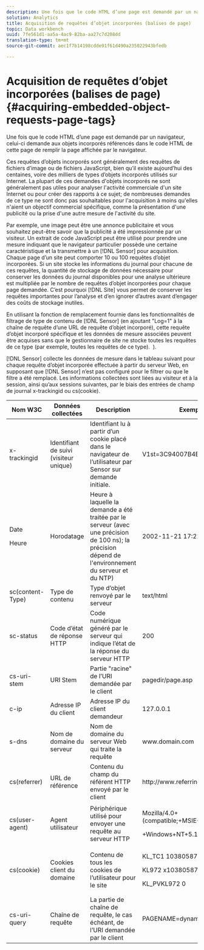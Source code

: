 ```yaml
---
description: Une fois que le code HTML d’une page est demandé par un navigateur, celui-ci demande aux objets incorporés référencés dans le code HTML de cette page de remplir la page affichée par le navigateur.
solution: Analytics
title: Acquisition de requêtes d’objet incorporées (balises de page)
topic: Data workbench
uuid: 7fe561d1-aa5a-4ac9-82ba-aa27c7d208dd
translation-type: tm+mt
source-git-commit: aec1f7b14198cdde91f61d490a235022943bfedb

---
```



# Acquisition de requêtes d’objet incorporées (balises de page){#acquiring-embedded-object-requests-page-tags}

Une fois que le code HTML d’une page est demandé par un navigateur, celui-ci demande aux objets incorporés référencés dans le code HTML de cette page de remplir la page affichée par le navigateur.

Ces requêtes d’objets incorporés sont généralement des requêtes de fichiers d’image ou de fichiers JavaScript, bien qu’il existe aujourd’hui des centaines, voire des milliers de types d’objets incorporés utilisés sur Internet. La plupart de ces demandes d&#39;objets incorporés ne sont généralement pas utiles pour analyser l&#39;activité commerciale d&#39;un site Internet ou pour créer des rapports à ce sujet; de nombreuses demandes de ce type ne sont donc pas souhaitables pour l&#39;acquisition à moins qu&#39;elles n&#39;aient un objectif commercial spécifique, comme la présentation d&#39;une publicité ou la prise d&#39;une autre mesure de l&#39;activité du site.

Par exemple, une image peut être une annonce publicitaire et vous souhaitez peut-être savoir que la publicité a été impressionnée par un visiteur. Un extrait de code JavaScript peut être utilisé pour prendre une mesure indiquant que le navigateur particulier possède une certaine caractéristique et la transmettre à un [!DNL Sensor] pour acquisition. Chaque page d’un site peut comporter 10 ou 100 requêtes d’objet incorporées. Si un site stocke les informations du journal pour chacune de ces requêtes, la quantité de stockage de données nécessaire pour conserver les données du journal disponibles pour une analyse ultérieure est multipliée par le nombre de requêtes d’objet incorporées pour chaque page demandée. C’est pourquoi [!DNL Site] vous permet de conserver les requêtes importantes pour l’analyse et d’en ignorer d’autres avant d’engager des coûts de stockage inutiles.

En utilisant la fonction de remplacement fournie dans les fonctionnalités de filtrage de type de contenu de [!DNL Sensor] (en ajoutant &quot;Log=1&quot; à la chaîne de requête d’une URL de requête d’objet incorporé), cette requête d’objet incorporé spécifique et les données de mesure associées peuvent être acquises sans que le gestionnaire de site ne stocke toutes les requêtes de ce type (par exemple, toutes les requêtes de ce type). <image> ).

[!DNL Sensor] collecte les données de mesure dans le tableau suivant pour chaque requête d’objet incorporée effectuée à partir du serveur Web, en supposant que [!DNL Sensor] n’est pas configuré pour le filtrer ou que le filtre a été remplacé. Les informations collectées sont liées au visiteur et à la session, ainsi qu’aux sessions suivantes, par le biais des entrées de champ de journal x-trackingid ou cs(cookie).

<table id="table_11BE08A798E743EC8E76F738F0CE5884"> 
 <thead> 
  <tr> 
   <th colname="col1" class="entry"> Nom W3C </th> 
   <th colname="col2" class="entry"> Données collectées </th> 
   <th colname="col3" class="entry"> Description </th> 
   <th colname="col4" class="entry"> Exemple </th> 
  </tr> 
 </thead>
 <tbody> 
  <tr> 
   <td colname="col1"> x-trackingid </td> 
   <td colname="col2"> Identifiant de suivi (visiteur unique) </td> 
   <td colname="col3"> Identifiant lu à partir d’un cookie placé dans le navigateur de l’utilisateur par <span class="wintitle"> Sensor </span> sur demande initiale. </td> 
   <td colname="col4"> V1st=3C94007B4E01F9C2 </td> 
  </tr> 
  <tr> 
   <td colname="col1"> <p>Date </p> <p>Heure </p> </td> 
   <td colname="col2"> Horodatage </td> 
   <td colname="col3"> Heure à laquelle la demande a été traitée par le serveur (avec une précision de 100 ns); la précision dépend de l'environnement du serveur et du NTP) </td> 
   <td colname="col4"> 2002-11-21 17:21:45.123 </td> 
  </tr> 
  <tr> 
   <td colname="col1"> sc(content-Type) </td> 
   <td colname="col2"> Type de contenu </td> 
   <td colname="col3"> Type d’objet renvoyé par le serveur </td> 
   <td colname="col4"> text/html </td> 
  </tr> 
  <tr> 
   <td colname="col1"> sc-status </td> 
   <td colname="col2"> Code d’état de réponse HTTP </td> 
   <td colname="col3"> Code numérique généré par le serveur qui indique l’état de la réponse du serveur HTTP </td> 
   <td colname="col4"> 200 </td> 
  </tr> 
  <tr> 
   <td colname="col1"> cs-uri-stem </td> 
   <td colname="col2"> URI Stem </td> 
   <td colname="col3"> Partie "racine" de l’URI demandée par le client </td> 
   <td colname="col4"> pagedir/page.asp </td> 
  </tr> 
  <tr> 
   <td colname="col1"> c-ip </td> 
   <td colname="col2"> Adresse IP du client </td> 
   <td colname="col3"> Adresse IP du client demandeur </td> 
   <td colname="col4"> 127.0.0.1 </td> 
  </tr> 
  <tr> 
   <td colname="col1"> s-dns </td> 
   <td colname="col2"> Nom de domaine du serveur </td> 
   <td colname="col3"> Nom de domaine du serveur Web qui traite la requête </td> 
   <td colname="col4"> <span class="filepath"> www.domain.com </span> </td> 
  </tr> 
  <tr> 
   <td colname="col1"> cs(referrer) </td> 
   <td colname="col2"> URL de référence </td> 
   <td colname="col3"> Contenu du champ du référent HTTP envoyé par le client </td> 
   <td colname="col4"> <span class="filepath"> http://www.referringsite.com </span> </td> 
  </tr> 
  <tr> 
   <td colname="col1"> cs(user-agent) </td> 
   <td colname="col2"> Agent utilisateur </td> 
   <td colname="col3"> Périphérique utilisé pour envoyer une requête au serveur HTTP </td> 
   <td colname="col4"> <p>Mozilla/4.0+(compatible;+MSIE+6.0; </p> <p>+Windows+NT+5.1) </p> </td> 
  </tr> 
  <tr> 
   <td colname="col1"> cs(cookie) </td> 
   <td colname="col2"> Cookies client du domaine </td> 
   <td colname="col3"> Contenu de tous les cookies de l’utilisateur pour le site </td> 
   <td colname="col4"> <p>KL_TC1 1038058778312 </p> <p>KL972 x1038058778312282052 </p> <p>KL_PVKL972 0 </p> </td> 
  </tr> 
  <tr> 
   <td colname="col1"> cs-uri-query </td> 
   <td colname="col2"> Chaîne de requête </td> 
   <td colname="col3"> La partie de chaîne de requête, le cas échéant, de l’URI demandée par le client </td> 
   <td colname="col4"> PAGENAME=dynamic1&amp;link=3001 </td> 
  </tr> 
 </tbody> 
</table>

